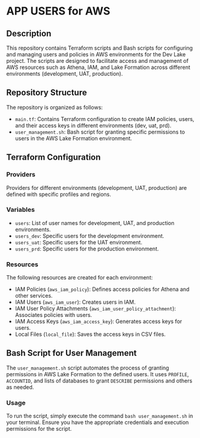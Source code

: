 # APP USERS for AWS 

## Description
This repository contains Terraform scripts and Bash scripts for configuring and managing users and policies in AWS environments for the Dev Lake project. The scripts are designed to facilitate access and management of AWS resources such as Athena, IAM, and Lake Formation across different environments (development, UAT, production).

## Repository Structure
The repository is organized as follows:

- `main.tf`: Contains Terraform configuration to create IAM policies, users, and their access keys in different environments (dev, uat, prd).
- `user_management.sh`: Bash script for granting specific permissions to users in the AWS Lake Formation environment.

## Terraform Configuration
### Providers
Providers for different environments (development, UAT, production) are defined with specific profiles and regions.

### Variables
- `users`: List of user names for development, UAT, and production environments.
- `users_dev`: Specific users for the development environment.
- `users_uat`: Specific users for the UAT environment.
- `users_prd`: Specific users for the production environment.

### Resources
The following resources are created for each environment:
- IAM Policies (`aws_iam_policy`): Defines access policies for Athena and other services.
- IAM Users (`aws_iam_user`): Creates users in IAM.
- IAM User Policy Attachments (`aws_iam_user_policy_attachment`): Associates policies with users.
- IAM Access Keys (`aws_iam_access_key`): Generates access keys for users.
- Local Files (`local_file`): Saves the access keys in CSV files.

## Bash Script for User Management
The `user_management.sh` script automates the process of granting permissions in AWS Lake Formation to the defined users. It uses `PROFILE`, `ACCOUNTID`, and lists of databases to grant `DESCRIBE` permissions and others as needed.

### Usage
To run the script, simply execute the command `bash user_management.sh` in your terminal. Ensure you have the appropriate credentials and execution permissions for the script.

